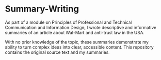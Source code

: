 # Summary-Writing
As part of a module on Principles of Professional and Technical Communication and Information Design, I wrote descriptive and informative summaries of an article about Wal-Mart and anti-trust law in the USA.

With no prior knowledge of the topic, these summaries demonstrate my ability to turn complex ideas into clear, accessible content. This repository contains the original source text and my summaries.
